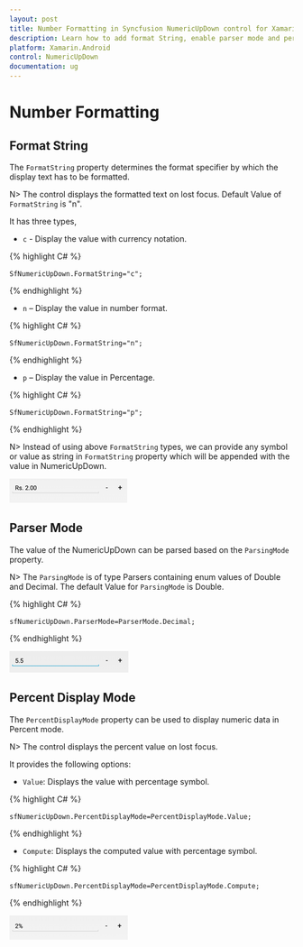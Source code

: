 ```yaml
---
layout: post
title: Number Formatting in Syncfusion NumericUpDown control for Xamarin.Android
description: Learn how to add format String, enable parser mode and percent display mode for NumericUpDown control.
platform: Xamarin.Android
control: NumericUpDown
documentation: ug
---
```

# Number Formatting

## Format String

The `FormatString` property determines the format specifier by which the display text has to be formatted. 

N> The control displays the formatted text on lost focus. Default Value of `FormatString` is "n".

It has three types,

* `c` - Display the value with currency notation.
	
{% highlight C# %}
	
	SfNumericUpDown.FormatString="c";
	 
{% endhighlight %}
	

* `n` – Display the value in number format.
	
{% highlight C# %}
	
	SfNumericUpDown.FormatString="n";
	 
{% endhighlight %}
	

* `p` – Display the value in Percentage.
	
{% highlight C# %}

	SfNumericUpDown.FormatString="p";
	 
{% endhighlight %}
	
N> Instead of using above `FormatString` types, we can provide any symbol or value as string in `FormatString` property which will be appended with the value in NumericUpDown.

![](images/format.png)

## Parser Mode

The value of the NumericUpDown can be parsed based on the `ParsingMode` property. 

N> The `ParsingMode` is of type Parsers containing enum values of Double and Decimal. The default Value for `ParsingMode` is Double.

{% highlight C# %}

	sfNumericUpDown.ParserMode=ParserMode.Decimal;
	  
{% endhighlight %}

![](images/ParserMode.png)

## Percent Display Mode

The `PercentDisplayMode` property can be used to display numeric data in Percent mode. 

N> The control displays the percent value on lost focus. 

It provides the following options:

* `Value`: Displays the value with percentage symbol.

{% highlight C# %}

	sfNumericUpDown.PercentDisplayMode=PercentDisplayMode.Value;

{% endhighlight %}

* `Compute`: Displays the computed value with percentage symbol.

{% highlight C# %}

	sfNumericUpDown.PercentDisplayMode=PercentDisplayMode.Compute;

{% endhighlight %}

![](images/percent.png)